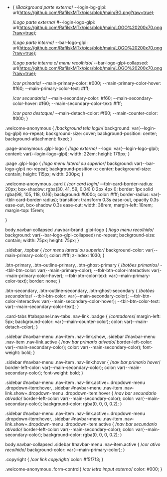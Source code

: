 * {
    /*Background parte externa*/
    --login-bg-glpi: url(https://github.com/RafilskMTx/pics/blob/main/BG.png?raw=true);

    /*Logo parte externa*/
    #--login-logo-glpi: url(https://github.com/RafilskMTx/pics/blob/main/LOGO%20200x70.png?raw=true);

    /*Logo parte interna*/
    --bar-logo-glpi: url(https://github.com/RafilskMTx/pics/blob/main/LOGO%20200x70.png?raw=true);

    /*Logo parte interna c/ menu recolhido*/
    --bar-logo-glpi-collapsed: url(https://github.com/RafilskMTx/pics/blob/main/LOGO%20200x70.png?raw=true);

    /*cor primaria*/
    --main-primary-color: #000;
    --main-primary-color-hover: #f60;
    --main-primary-color-text: #fff;

    /*cor secundaria*/
    --main-secondary-color: #f60;
    --main-secondary-color-hover: #f60;
    --main-secondary-color-text: #fff;

    /*cor para destaque*/
    --main-detach-color: #f60;
    --main-counter-color: #000;
}

.welcome-anonymous {
    /*background tela login*/
    background: var(--login-bg-glpi) no-repeat;
    background-size: cover;
    background-position: center;
    background-attachment: fixed;
}

.page-anonymous .glpi-logo {
    /*logo externo*/
    --logo: var(--login-logo-glpi);
    content: var(--login-logo-glpi);
    width: 22em;
    height: 179px;
}

.page .glpi-logo {
    /*logo menu lateral ou superior*/
    background: var(--bar-logo-glpi) no-repeat;
    background-position-x: center;
    background-size: contain;
    height: 115px;
    width: 200px;
}

.welcome-anonymous .card {
    /*cor card login*/
    --tblr-card-border-radius: 20px;
    box-shadow: rgba(30, 41, 59, 0.04) 0 2px 4px 0;
    border: 1px solid rgba(98, 105, 118, 0.16);
    background: #000c;
    color: #fff;
    border-radius: var(--tblr-card-border-radius);
    transition: transform 0.3s ease-out, opacity 0.3s ease-out, box-shadow 0.3s ease-out;
    width: 38rem;
    margin-left: 10rem;
    margin-top: 15rem;
    
}

body.navbar-collapsed .navbar-brand .glpi-logo {
    /*logo menu recolhido*/
    background: var(--bar-logo-glpi-collapsed) no-repeat;
    background-size: contain;
    width: 75px;
    height: 75px;
}

.sidebar,
.topbar {
    /*cor menu lateral ou superior*/
    background-color: var(--main-primary-color);
    color: #fff;
    z-index: 1030;
}

.btn-primary,
.btn-outline-primary,
.btn-ghost-primary {
    /*botões primarios*/
    --tblr-btn-color: var(--main-primary-color);
    --tblr-btn-color-interactive: var(--main-primary-color-hover);
    --tblr-btn-color-text: var(--main-primary-color-text);
    border: none;
}

.btn-secondary,
.btn-outline-secondary,
.btn-ghost-secondary {
    /*botões secundarios*/
    --tblr-btn-color: var(--main-secondary-color);
    --tblr-btn-color-interactive: var(--main-secondary-color-hover);
    --tblr-btn-color-text: var(--main-secondary-color-text);
}

.card-tabs #tabspanel.nav-tabs .nav-link .badge {
    /*contadores*/
    margin-left: 5px;
    background-color: var(--main-counter-color);
    color: var(--main-detach-color);
}


.sidebar #navbar-menu .nav-item .nav-link.show,
.sidebar #navbar-menu .nav-item .nav-link.active {
    /*nav bar primario ativado*/
    border-left-color: var(--main-secondary-color);
    color: var(--main-secondary-color);
    font-weight: bold;
}

.sidebar #navbar-menu .nav-item .nav-link:hover {
    /*nav bar primario hover*/
    border-left-color: var(--main-secondary-color);
    color: var(--main-secondary-color);
    font-weight: bold;
}

.sidebar #navbar-menu .nav-item .nav-link.active+.dropdown-menu .dropdown-item:hover,
.sidebar #navbar-menu .nav-item .nav-link.show+.dropdown-menu .dropdown-item:hover {
    /*nav bar secundario ativado*/
    border-left-color: var(--main-secondary-color);
    color: var(--main-secondary-color);
    background-color: rgba(0, 0, 0, 0.2);
}

.sidebar #navbar-menu .nav-item .nav-link.active+.dropdown-menu .dropdown-item:hover,
.sidebar #navbar-menu .nav-item .nav-link.show+.dropdown-menu .dropdown-item.active {
    /*nav bar secundario ativado*/
    border-left-color: var(--main-secondary-color);
    color: var(--main-secondary-color);
    background-color: rgba(0, 0, 0, 0.2);
}

body.navbar-collapsed .sidebar #navbar-menu .nav-item.active {
    /*cor ativo recolhido*/
    background-color: var(--main-primary-color);
}

.copyright {
    /*cor link copyright*/
    color: #f5f7f3;
}

.welcome-anonymous .form-control{
    /*cor letra imput externo*/
    color: #000;
}
